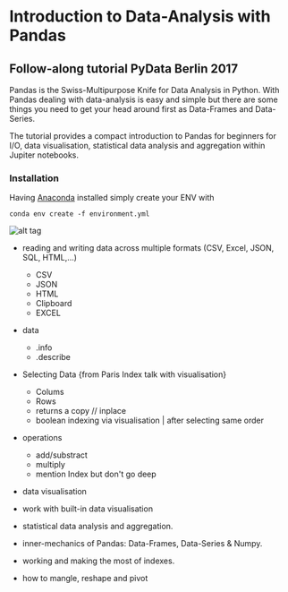 # Introduction to Data-Analysis with Pandas

## Follow-along tutorial PyData Berlin 2017

Pandas is the Swiss-Multipurpose Knife for Data Analysis in Python. With Pandas dealing with data-analysis is easy and simple but there are some things you need to get your head around first as Data-Frames and Data-Series. 

The tutorial provides a compact introduction to Pandas for beginners for I/O, data visualisation, statistical data analysis and aggregation within Jupiter notebooks.

### Installation

Having [Anaconda](https://www.continuum.io/downloads) installed simply create your ENV with 

```conda env create -f environment.yml``` 

![alt tag](pic/front.jpeg)

* reading and writing data across multiple formats (CSV, Excel, JSON, SQL, HTML,…)
    * CSV
    * JSON
    * HTML
    * Clipboard
    * EXCEL
* data
    * .info
    * .describe

* Selecting Data {from Paris Index talk with visualisation}
    * Colums
    * Rows
    * returns a copy // inplace
    * boolean indexing via visualisation | after selecting same order

* operations
    * add/substract
    * multiply
    * mention Index but don't go deep

* data visualisation
* work with built-in data visualisation

* statistical data analysis and aggregation.

* inner-mechanics of Pandas: Data-Frames, Data-Series & Numpy.

* working and making the most of indexes.

* how to mangle, reshape and pivot
